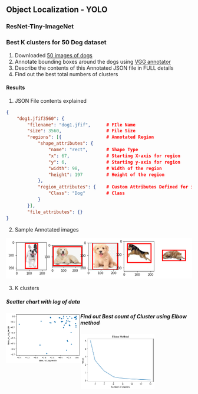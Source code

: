 ##   Object Localization - YOLO

### ResNet-Tiny-ImageNet

### Best K clusters for 50 Dog dataset
1. Downloaded [50 images of dogs](https://github.com/anuragal/deep-learning/tree/master/S12/Assignment_B/dog_images)
2. Annotate bounding boxes around the dogs using [VGG annotator](http://www.robots.ox.ac.uk/~vgg/software/via/)
3. Describe the contents of this Annotated JSON file in FULL details 
4. Find out the best total numbers of clusters

#### Results
1. JSON File contents explained

```json
{
    "dog1.jfif3560": {
        "filename": "dog1.jfif",      # FIle Name
        "size": 3560,                 # File Size
        "regions": [{                 # Annotated Region
            "shape_attributes": {     
                "name": "rect",       # Shape Type
                "x": 67,              # Starting X-axis for region
                "y": 6,               # Starting y-axis for region
                "width": 98,          # Width of the region
                "height": 197         # Height of the region
            },
            "region_attributes": {    # Custom Attributes Defined for image
                "Class": "Dog"        # Class
            }
        }],
        "file_attributes": {}
}
```

2. Sample Annotated images

![](https://github.com/anuragal/deep-learning/blob/master/S12/Assignment_B/files/annotated_5dog_image.png)

3. K clusters


##### Scatter chart with log of data
<a href="url"><img src="https://github.com/anuragal/deep-learning/blob/master/S12/Assignment_B/files/scatter_log.png" align="left" height="40%" width="40%" ></a>


##### Find out Best count of Cluster using Elbow method
<a href="url"><img src="https://github.com/anuragal/deep-learning/blob/master/S12/Assignment_B/files/Elbow.png" align="left" height="40%" width="40%" ></a>

##### 
